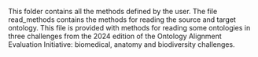 This folder contains all the methods defined by the user. The file read_methods contains the methods for reading the source and target ontology. This file is provided with methods for reading some ontologies in three challenges from the 2024 edition of the Ontology Alignment Evaluation Initiative: biomedical, anatomy and biodiversity challenges.
